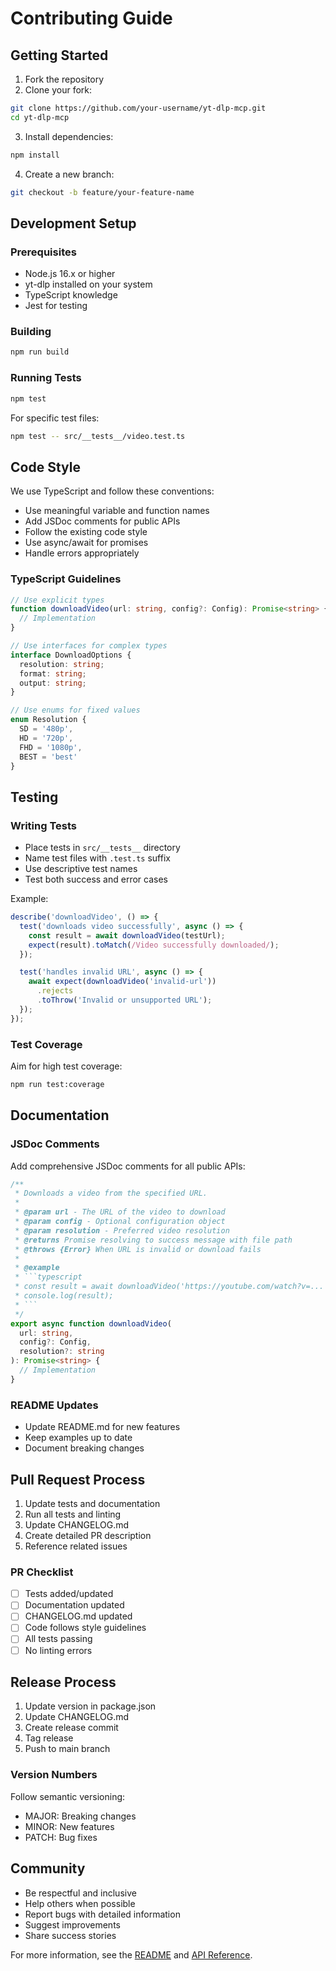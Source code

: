 # Contributing Guide

## Getting Started

1. Fork the repository
2. Clone your fork:
```bash
git clone https://github.com/your-username/yt-dlp-mcp.git
cd yt-dlp-mcp
```

3. Install dependencies:
```bash
npm install
```

4. Create a new branch:
```bash
git checkout -b feature/your-feature-name
```

## Development Setup

### Prerequisites

- Node.js 16.x or higher
- yt-dlp installed on your system
- TypeScript knowledge
- Jest for testing

### Building

```bash
npm run build
```

### Running Tests

```bash
npm test
```

For specific test files:
```bash
npm test -- src/__tests__/video.test.ts
```

## Code Style

We use TypeScript and follow these conventions:

- Use meaningful variable and function names
- Add JSDoc comments for public APIs
- Follow the existing code style
- Use async/await for promises
- Handle errors appropriately

### TypeScript Guidelines

```typescript
// Use explicit types
function downloadVideo(url: string, config?: Config): Promise<string> {
  // Implementation
}

// Use interfaces for complex types
interface DownloadOptions {
  resolution: string;
  format: string;
  output: string;
}

// Use enums for fixed values
enum Resolution {
  SD = '480p',
  HD = '720p',
  FHD = '1080p',
  BEST = 'best'
}
```

## Testing

### Writing Tests

- Place tests in `src/__tests__` directory
- Name test files with `.test.ts` suffix
- Use descriptive test names
- Test both success and error cases

Example:

```typescript
describe('downloadVideo', () => {
  test('downloads video successfully', async () => {
    const result = await downloadVideo(testUrl);
    expect(result).toMatch(/Video successfully downloaded/);
  });

  test('handles invalid URL', async () => {
    await expect(downloadVideo('invalid-url'))
      .rejects
      .toThrow('Invalid or unsupported URL');
  });
});
```

### Test Coverage

Aim for high test coverage:
```bash
npm run test:coverage
```

## Documentation

### JSDoc Comments

Add comprehensive JSDoc comments for all public APIs:

```typescript
/**
 * Downloads a video from the specified URL.
 * 
 * @param url - The URL of the video to download
 * @param config - Optional configuration object
 * @param resolution - Preferred video resolution
 * @returns Promise resolving to success message with file path
 * @throws {Error} When URL is invalid or download fails
 * 
 * @example
 * ```typescript
 * const result = await downloadVideo('https://youtube.com/watch?v=...', config);
 * console.log(result);
 * ```
 */
export async function downloadVideo(
  url: string,
  config?: Config,
  resolution?: string
): Promise<string> {
  // Implementation
}
```

### README Updates

- Update README.md for new features
- Keep examples up to date
- Document breaking changes

## Pull Request Process

1. Update tests and documentation
2. Run all tests and linting
3. Update CHANGELOG.md
4. Create detailed PR description
5. Reference related issues

### PR Checklist

- [ ] Tests added/updated
- [ ] Documentation updated
- [ ] CHANGELOG.md updated
- [ ] Code follows style guidelines
- [ ] All tests passing
- [ ] No linting errors

## Release Process

1. Update version in package.json
2. Update CHANGELOG.md
3. Create release commit
4. Tag release
5. Push to main branch

### Version Numbers

Follow semantic versioning:
- MAJOR: Breaking changes
- MINOR: New features
- PATCH: Bug fixes

## Community

- Be respectful and inclusive
- Help others when possible
- Report bugs with detailed information
- Suggest improvements
- Share success stories

For more information, see the [README](./README.md) and [API Reference](./api.md). 